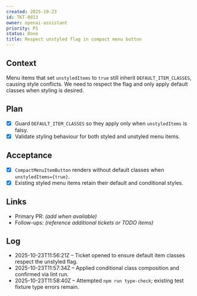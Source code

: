```yaml
---
created: 2025-10-23
id: TKT-0013
owner: openai-assistant
priority: P1
status: Done
title: Respect unstyled flag in compact menu button
---
```


## Context

Menu items that set `unstyledItems` to `true` still inherit `DEFAULT_ITEM_CLASSES`, causing style conflicts. We need to respect the flag and only apply default classes when styling is desired.

## Plan

- [x] Guard `DEFAULT_ITEM_CLASSES` so they apply only when `unstyledItems` is falsy.
- [x] Validate styling behaviour for both styled and unstyled menu items.

## Acceptance

- [x] `CompactMenuItemButton` renders without default classes when `unstyledItems={true}`.
- [x] Existing styled menu items retain their default and conditional styles.

## Links

- Primary PR: _(add when available)_
- Follow-ups: _(reference additional tickets or TODO items)_

## Log

- 2025-10-23T11:56:21Z – Ticket opened to ensure default item classes respect the unstyled flag.
- 2025-10-23T11:57:34Z – Applied conditional class composition and confirmed via lint run.
- 2025-10-23T11:58:40Z – Attempted `npm run type-check`; existing test fixture type errors remain.
